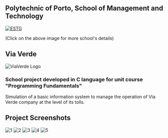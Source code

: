 ## Polytechnic of Porto, School of Management and Technology 
<a href="https://www.estg.ipp.pt/"><img src="https://user-images.githubusercontent.com/44362304/94424125-9f4d8a00-0181-11eb-84cb-174d8dbde5ec.png" title="ESTG"></a>

 (Click on the above image for more school's details)

## Via Verde
![ViaVerde Logo](https://user-images.githubusercontent.com/44362304/94420414-08ca9a00-017c-11eb-826b-87846b197d7f.png)

### School project developed in C language for unit course "Programming Fundamentals"

Simulation of a basic information system to manage the operation of Via Verde company at the level of its tolls.

## Project Screenshots
![1](https://user-images.githubusercontent.com/44362304/94462698-d2107600-01b3-11eb-9e67-bd6ebf0d8689.png)
![2](https://user-images.githubusercontent.com/44362304/94462700-d2107600-01b3-11eb-8daa-6e25d6e8d95d.png)
![3](https://user-images.githubusercontent.com/44362304/94462703-d2a90c80-01b3-11eb-911b-07da111e5de2.png)
![4](https://user-images.githubusercontent.com/44362304/94462705-d341a300-01b3-11eb-99cd-ca8582948199.png)
![5](https://user-images.githubusercontent.com/44362304/94462723-d9d01a80-01b3-11eb-9f44-e41c31a0c050.png)


